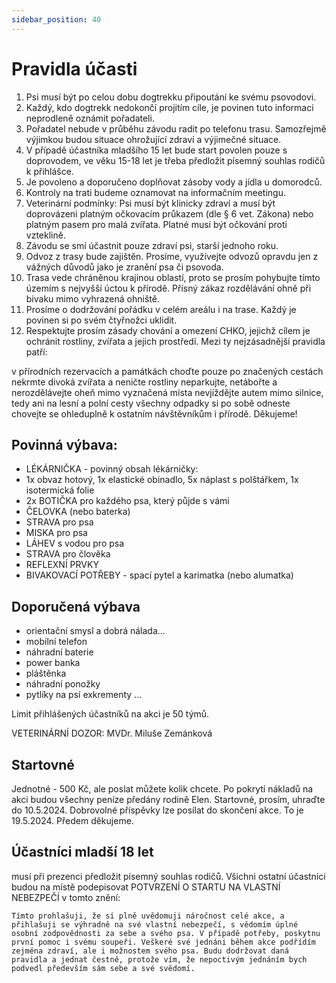 ```yaml
---
sidebar_position: 40
---
```


# Pravidla účasti

1. Psi musí být po celou dobu dogtrekku připoutání ke svému psovodovi.
2. Každý, kdo dogtrekk nedokončí projitím cíle, je povinen tuto informaci neprodleně oznámit pořadateli.
3. Pořadatel nebude v průběhu závodu radit po telefonu trasu. Samozřejmě výjimkou budou situace ohrožující zdraví a výjimečné situace.
4. V případě účastníka mladšího 15 let bude start povolen pouze s doprovodem, ve věku 15-18 let je třeba předložit písemný souhlas rodičů k přihlášce.
5. Je povoleno a doporučeno doplňovat zásoby vody a jídla u domorodců.
6. Kontroly na trati budeme oznamovat na informačním meetingu.
7. Veterinární podmínky: Psi musí být klinicky zdraví a musí být doprovázeni platným očkovacím průkazem (dle § 6 vet. Zákona) nebo platným pasem pro malá zvířata. Platné musí být očkování proti vzteklině.
8. Závodu se smí účastnit pouze zdraví psi, starší jednoho roku.
9. Odvoz z trasy bude zajištěn. Prosíme, využívejte odvozů opravdu jen z vážných důvodů jako je zranění psa či psovoda.
10. Trasa vede chráněnou krajinou oblastí, proto se prosím pohybujte tímto územím s nejvyšší úctou k přírodě. Přísný zákaz rozdělávání ohně při bivaku mimo vyhrazená ohniště.
11. Prosíme o dodržování pořádku v celém areálu i na trase. Každý je povinen si po svém čtyřnožci uklidit.
12. Respektujte prosím zásady chování a omezení CHKO, jejichž cílem je ochránit rostliny, zvířata a jejich prostředí. Mezi ty nejzásadnější pravidla patří:

v přírodních rezervacích a památkách choďte pouze po značených cestách
nekrmte divoká zvířata a neničte rostliny
neparkujte, netábořte a nerozdělávejte oheň mimo vyznačená místa
nevjíždějte autem mimo silnice, tedy ani na lesní a polní cesty
všechny odpadky si po sobě odneste
chovejte se ohleduplně k ostatním návštěvníkům i přírodě.
Děkujeme!

## Povinná výbava:

- LÉKÁRNIČKA - povinný obsah lékárničky:
- 1x obvaz hotový, 1x elastické obinadlo, 5x náplast s polštářkem, 1x isotermická folie
- 2x BOTIČKA pro každého psa, který půjde s vámi
- ČELOVKA (nebo baterka)
- STRAVA pro psa
- MISKA pro psa
- LÁHEV s vodou pro psa
- STRAVA pro člověka
- REFLEXNÍ PRVKY
- BIVAKOVACÍ POTŘEBY - spací pytel a karimatka (nebo alumatka)

## Doporučená výbava
- orientační smysl a dobrá nálada...
- mobilní telefon
- náhradní baterie
- power banka
- pláštěnka
- náhradní ponožky
- pytlíky na psí exkrementy ...

Limit přihlášených účastníků na akci je 50 týmů.

VETERINÁRNÍ DOZOR: MVDr. Miluše Zemánková

## Startovné
Jednotné - 500 Kč, ale poslat můžete kolik chcete. Po pokrytí nákladů na akci budou všechny peníze předány rodině Elen. Startovné, prosím, uhraďte do 10.5.2024. Dobrovolné příspěvky lze posílat do skončení akce. To je 19.5.2024. Předem děkujeme.


## Účastníci mladší 18 let
musí při prezenci předložit písemný souhlas rodičů. Všichni ostatní účastníci budou na místě podepisovat POTVRZENÍ O STARTU NA VLASTNÍ NEBEZPEČÍ v tomto znění:

```
Tímto prohlašuji, že si plně uvědomuji náročnost celé akce, a přihlašuji se výhradně na své vlastní nebezpečí, s vědomím úplné osobní zodpovědnosti za sebe a svého psa. V případě potřeby, poskytnu první pomoc i svému soupeři. Veškeré své jednáni během akce podřídím zejména zdraví, ale i možnostem svého psa. Budu dodržovat daná pravidla a jednat čestně, protože vím, že nepoctivým jednáním bych podvedl především sám sebe a své svědomí.
```
